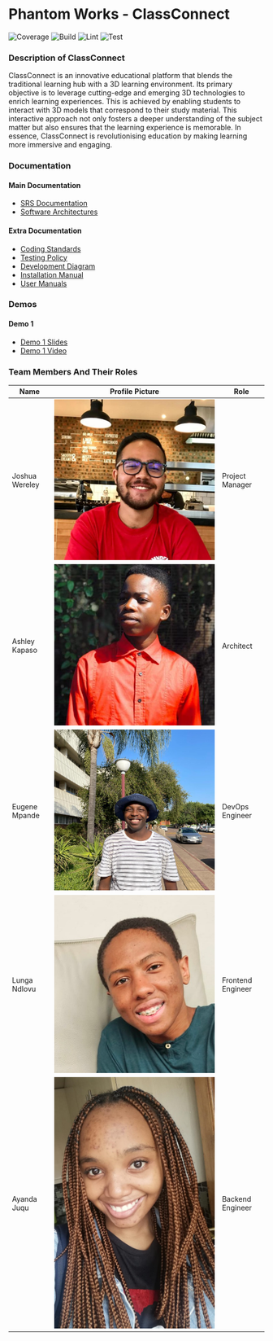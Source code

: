 # Phantom Works - ClassConnect

![Coverage](#)
![Build](#)
![Lint](#)
![Test](#)

### Description of ClassConnect

ClassConnect is an innovative educational platform that blends the traditional learning
hub with a 3D learning environment. Its primary objective is to leverage cutting-edge
and emerging 3D technologies to enrich learning experiences. This is achieved by
enabling students to interact with 3D models that correspond to their study material.
This interactive approach not only fosters a deeper understanding of the subject matter
but also ensures that the learning experience is memorable. In essence, ClassConnect
is revolutionising education by making learning more immersive and engaging.

### Documentation

#### Main Documentation

- [SRS Documentation](#)
- [Software Architectures](#)

#### Extra Documentation

- [Coding Standards](#)
- [Testing Policy](#)
- [Development Diagram](#)
- [Installation Manual](#)
- [User Manuals](#)

### Demos

#### Demo 1

- [Demo 1 Slides](#)
- [Demo 1 Video](#)

### Team Members And Their Roles

| Name           | Profile Picture                                           | Role              |
| -------------- | --------------------------------------------------------- | ----------------- |
| Joshua Wereley | ![Joshua](./profile-pictures/joshua-profile-picture.jpeg) | Project Manager   |
| Ashley Kapaso  | ![Ashley](./profile-pictures/ashley-profile-picture.jpeg) | Architect         |
| Eugene Mpande  | ![Eugene](./profile-pictures/eugene-profile-picture.jpeg) | DevOps Engineer   |
| Lunga Ndlovu   | ![Lunga](./profile-pictures/lunga-profile-picture.jpeg)   | Frontend Engineer |
| Ayanda Juqu    | ![Ayanda](./profile-pictures/ayanda-profile-picture.jpeg) | Backend Engineer  |
